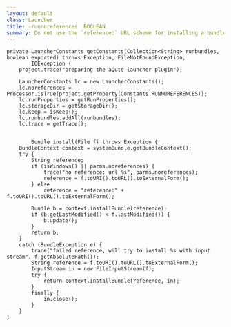 ```yaml
---
layout: default
class: Launcher
title: -runnoreferences  BOOLEAN
summary: Do not use the `reference:` URL scheme for installing a bundle in the installer. On non-Windows machines, the more efficient `reference:` URLs are used by default - use `-runnoreferences: true` to override this. On Windows this instruction is ignored - `reference:` URLs are never used due to Windows being more obstinate about open files.
---
```


	private LauncherConstants getConstants(Collection<String> runbundles, boolean exported) throws Exception, FileNotFoundException,
			IOException {
		project.trace("preparing the aQute launcher plugin");

		LauncherConstants lc = new LauncherConstants();
		lc.noreferences = Processor.isTrue(project.getProperty(Constants.RUNNOREFERENCES));
		lc.runProperties = getRunProperties();
		lc.storageDir = getStorageDir();
		lc.keep = isKeep();
		lc.runbundles.addAll(runbundles);
		lc.trace = getTrace();

		
			Bundle install(File f) throws Exception {
		BundleContext context = systemBundle.getBundleContext();
		try {
			String reference;
			if (isWindows() || parms.noreferences) {
				trace("no reference: url %s", parms.noreferences);
				reference = f.toURI().toURL().toExternalForm();
			} else
				reference = "reference:" + f.toURI().toURL().toExternalForm();

			Bundle b = context.installBundle(reference);
			if (b.getLastModified() < f.lastModified()) {
				b.update();
			}
			return b;
		}
		catch (BundleException e) {
			trace("failed reference, will try to install %s with input stream", f.getAbsolutePath());
			String reference = f.toURI().toURL().toExternalForm();
			InputStream in = new FileInputStream(f);
			try {
				return context.installBundle(reference, in);
			}
			finally {
				in.close();
			}
		}
	}

		